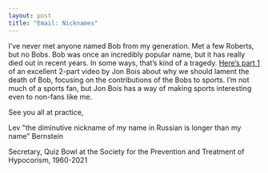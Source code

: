 ```yaml
---
layout: post
title: "Email: Nicknames"
---
```


I’ve never met anyone named Bob from my generation. Met a few Roberts, but no Bobs. Bob was once an incredibly popular name, but it has really died out in recent years. In some ways, that’s kind of a tragedy. [Here’s part 1](https://www.youtube.com/watch?v=lvh6NLqKRfs) of an excellent 2-part video by Jon Bois about why we should lament the death of Bob, focusing on the contributions of the Bobs to sports. I’m not much of a sports fan, but Jon Bois has a way of making sports interesting even to non-fans like me.

See you all at practice,

Lev "the diminutive nickname of my name in Russian is longer than my name" Bernstein

Secretary, Quiz Bowl at the Society for the Prevention and Treatment of Hypocorism, 1960-2021